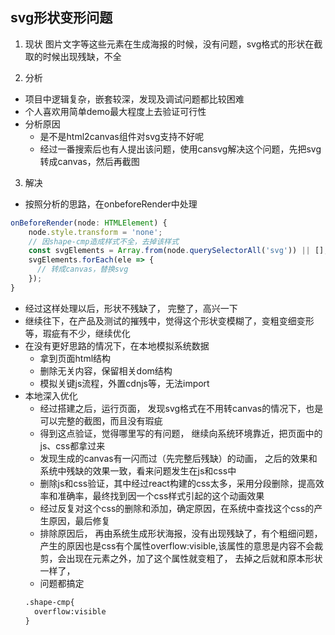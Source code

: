 ## svg形状变形问题

1. 现状
图片文字等这些元素在生成海报的时候，没有问题，svg格式的形状在截取的时候出现残缺，不全

2. 分析
- 项目中逻辑复杂，嵌套较深，发现及调试问题都比较困难
- 个人喜欢用简单demo最大程度上去验证可行性
- 分析原因
  - 是不是html2canvas组件对svg支持不好呢
  - 经过一番搜索后也有人提出该问题，使用cansvg解决这个问题，先把svg转成canvas，然后再截图

3. 解决
- 按照分析的思路，在onbeforeRender中处理
```js
onBeforeRender(node: HTMLElement) {
    node.style.transform = 'none';
    // 因shape-cmp造成样式不全，去掉该样式
    const svgElements = Array.from(node.querySelectorAll('svg')) || [];
    svgElements.forEach(ele => {
      // 转成canvas，替换svg
    });
}
```
- 经过这样处理以后，形状不残缺了， 完整了，高兴一下
- 继续往下，在产品及测试的摧残中，觉得这个形状变模糊了，变粗变细变形等，瑕疵有不少，继续优化
- 在没有更好思路的情况下，在本地模拟系统数据
  - 拿到页面html结构
  - 删除无关内容，保留相关dom结构
  - 模拟关键js流程，外置cdnjs等，无法import
- 本地深入优化
  - 经过搭建之后，运行页面， 发现svg格式在不用转canvas的情况下，也是可以完整的截图，而且没有瑕疵
  - 得到这点验证，觉得哪里写的有问题， 继续向系统环境靠近，把页面中的js、css都拿过来
  - 发现生成的canvas有一闪而过（先完整后残缺）的动画， 之后的效果和系统中残缺的效果一致，看来问题发生在js和css中
  - 删除js和css验证，其中经过react构建的css太多，采用分段删除，提高效率和准确率，最终找到因一个css样式引起的这个动画效果
  - 经过反复对这个css的删除和添加，确定原因，在系统中查找这个css的产生原因，最后修复
  - 排除原因后， 再由系统生成形状海报，没有出现残缺了，有个粗细问题，产生的原因也是css有个属性overflow:visible,该属性的意思是内容不会裁剪，会出现在元素之外，加了这个属性就变粗了， 去掉之后就和原本形状一样了，
  - 问题都搞定
  ```html
  .shape-cmp{
    overflow:visible
  }

  ```